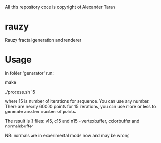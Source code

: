 All this repository code is copyright of Alexander Taran

rauzy
=====

Rauzy fractal generation and renderer

Usage
=====

in folder 'generator' run:

make

./process.sh 15

where 15 is number of iterations for sequence. You can use any number. There are nearly 60000 points
for 15 iterations, you can use more or less to generate another number of points.

The result is 3 files: v15, c15 and n15 - vertexbuffer, colorbuffer and normalsbuffer

NB: normals are in experimental mode now and may be wrong
